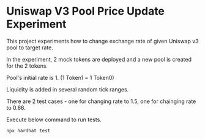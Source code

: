 # Uniswap V3 Pool Price Update Experiment

This project experiments how to change exchange rate of given Uniswap v3 pool to target rate.

In the experiment, 2 mock tokens are deployed and a new pool is created for the 2 tokens.

Pool's initial rate is 1. (1 Token1 = 1 Token0)

Liquidity is added in several random tick ranges.

There are 2 test cases - one for changing rate to 1.5, one for chainging rate to 0.66.

Execute below command to run tests. 

```shell
npx hardhat test
```

